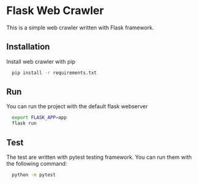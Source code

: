 
# Flask Web Crawler

This is a simple web crawler written with Flask framework.




## Installation

Install web crawler with pip

```bash
  pip install -r requirements.txt
```


## Run

You can run the project with the default flask webserver

```bash
  export FLASK_APP=app
  flask run
```



## Test

The test are written with pytest testing framework. You can run them with the following command:

```bash
  python -m pytest
```
